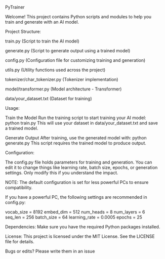 PyTrainer

Welcome! This project contains Python scripts and modules to help you train and generate with an AI model.

Project Structure:

train.py (Script to train the AI model)

generate.py (Script to generate output using a trained model)

config.py (Configuration file for customizing training and generation)

utils.py (Utility functions used across the project)

tokenizer/char_tokenizer.py (Tokenizer implementation)

model/transformer.py (Model architecture - Transformer)

data/your_dataset.txt (Dataset for training)

Usage:

Train the Model
Run the training script to start training your AI model:
python train.py
This will use your dataset in data/your_dataset.txt and save a trained model.

Generate Output
After training, use the generated model with:
python generate.py
This script requires the trained model to produce output.

Configuration:

The config.py file holds parameters for training and generation. You can edit it to change things like learning rate, batch size, epochs, or generation settings. Only modify this if you understand the impact.

NOTE: The default configuration is set for less powerful PCs to ensure compatibility.

If you have a powerful PC, the following settings are recommended in config.py:

vocab_size = 8192
embed_dim = 512
num_heads = 8
num_layers = 6
seq_len = 256
batch_size = 64
learning_rate = 0.0005
epochs = 25

Dependencies:
Make sure you have the required Python packages installed.

License:
This project is licensed under the MIT License. See the LICENSE file for details.

Bugs or edits?
Please write them in an issue
